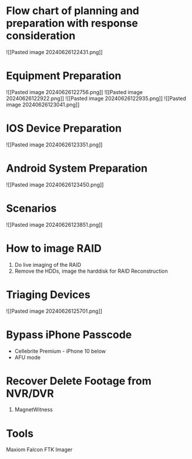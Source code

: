 # Flow chart of planning and preparation with response consideration

![[Pasted image 20240626122431.png]]

# Equipment Preparation
![[Pasted image 20240626122756.png]]
![[Pasted image 20240626122922.png]]
![[Pasted image 20240626122935.png]]
![[Pasted image 20240626123041.png]]

# IOS Device Preparation
![[Pasted image 20240626123351.png]]

# Android System Preparation 

![[Pasted image 20240626123450.png]]


# Scenarios 
![[Pasted image 20240626123851.png]]

# How to image RAID

1. Do live imaging of the RAID
2. Remove the HDDs, image the harddisk for RAID Reconstruction

# Triaging Devices
![[Pasted image 20240626125701.png]]

# Bypass iPhone Passcode
- Cellebrite Premium - iPhone 10 below
- AFU mode

# Recover Delete Footage from NVR/DVR
1. MagnetWitness

# Tools
Maxiom
Falcon
FTK Imager


